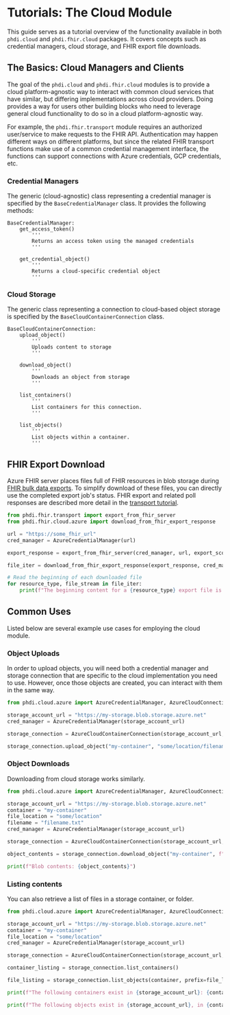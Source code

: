 # Tutorials: The Cloud Module
This guide serves as a tutorial overview of the functionality available in both `phdi.cloud` and `phdi.fhir.cloud` packages. It covers concepts such as credential managers, cloud storage, and FHIR export file downloads.

## The Basics: Cloud Managers and Clients
The goal of the `phdi.cloud` and `phdi.fhir.cloud` modules is to provide a cloud platform-agnostic way to interact with common cloud services that have similar, but differing implementations across cloud providers. Doing provides a way for users other building blocks who need to leverage general cloud functionality to do so in a cloud platform-agnostic way. 

For example, the `phdi.fhir.transport` module requires an authorized user/service to make requests to the FHIR API. Authentication may happen different ways on different platforms, but since the related FHIR transport functions make use of a common credential management interface, the functions can support connections with Azure credentials, GCP credentials, etc.

### Credential Managers
The generic (cloud-agnostic) class representing a credential manager is specified by the `BaseCredentialManager` class. It provides the following methods:
```
BaseCredentialManager:
    get_access_token()
        '''
        Returns an access token using the managed credentials
        '''
    
    get_credential_object()
        '''
        Returns a cloud-specific credential object
        '''
```

### Cloud Storage
The generic class representing a connection to cloud-based object storage is specified by the `BaseCloudContainerConnection` class.
```
BaseCloudContainerConnection:
    upload_object()
        '''
        Uploads content to storage
        '''
    
    download_object()
        '''
        Downloads an object from storage
        '''

    list_containers()
        '''
        List containers for this connection.
        '''
    
    list_objects()
        '''
        List objects within a container.
        '''
```

## FHIR Export Download
Azure FHIR server places files full of FHIR resources in blob storage during [FHIR bulk data exports](http://hl7.org/fhir/uv/bulkdata/export/index.html). To simplify download of these files, you can directly use the completed export job's status. FHIR export and related poll responses are described more detail in the [transport tutorial](transport-tutorial.md).

```python
from phdi.fhir.transport import export_from_fhir_server
from phdi.fhir.cloud.azure import download_from_fhir_export_response

url = "https://some_fhir_url"
cred_manager = AzureCredentialManager(url)

export_response = export_from_fhir_server(cred_manager, url, export_scope="Patient", since="2022-01-01T00:00:00Z", resource_type="Patient,Observation")

file_iter = download_from_fhir_export_response(export_response, cred_manager)

# Read the beginning of each downloaded file
for resource_type, file_stream in file_iter:
    print(f"The beginning content for a {resource_type} export file is: {file_stream.read(50)}")
```

## Common Uses
Listed below are several example use cases for employing the cloud module.

### Object Uploads
In order to upload objects, you will need both a credential manager and storage connection that are specific to the cloud implementation you need to use.  However, once those objects are created, you can interact with them in the same way.

```python
from phdi.cloud.azure import AzureCredentialManager, AzureCloudConnectionManager

storage_account_url = "https://my-storage.blob.storage.azure.net"
cred_manager = AzureCredentialManager(storage_account_url)

storage_connection = AzureCloudContainerConnection(storage_account_url, cred_manager)

storage_connection.upload_object("my-container", "some/location/filename.txt", message="Hello world!")
```

### Object Downloads
Downloading from cloud storage works similarly.

```python
from phdi.cloud.azure import AzureCredentialManager, AzureCloudConnectionManager

storage_account_url = "https://my-storage.blob.storage.azure.net"
container = "my-container"
file_location = "some/location"
filename = "filename.txt"
cred_manager = AzureCredentialManager(storage_account_url)

storage_connection = AzureCloudContainerConnection(storage_account_url, cred_manager)

object_contents = storage_connection.download_object("my-container", f"{file_location}/{filename}")

print(f"Blob contents: {object_contents}")
```

### Listing contents
You can also retrieve a list of files in a storage container, or folder.

```python
from phdi.cloud.azure import AzureCredentialManager, AzureCloudConnectionManager

storage_account_url = "https://my-storage.blob.storage.azure.net"
container = "my-container"
file_location = "some/location"
cred_manager = AzureCredentialManager(storage_account_url)

storage_connection = AzureCloudContainerConnection(storage_account_url, cred_manager)

container_listing = storage_connection.list_containers()

file_listing = storage_connection.list_objects(container, prefix=file_location)

print(f"The following containers exist in {storage_account_url}: {container_listing}")

print(f"The following objects exist in {storage_account_url}, in {container}/{file_location}: {file_listing}")
```

